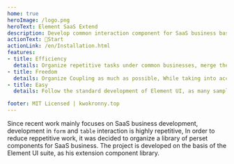```yaml
---
home: true
heroImage: /logo.png
heroText: Element SaaS Extend
description: Develop common interaction component for SaaS business base Element UI.
actionText: 🚀Start
actionLink: /en/Installation.html
features:
- title: Efficiency
  details: Organize repetitive tasks under common businesses, merge them into preset components, and complete tasks efficiently.
- title: Freedom
  details: Organize Coupling as much as possible, While taking into account high efficiency, it also gives free space to customize special scenarios under vertical business.
- title: Easy
  details: Follow the standard development of Element UI, as many sample codes and documents as possible to help you get started quickly.

footer: MIT Licensed | kwokronny.top
---
```


Since recent work mainly focuses on SaaS business development, development in `form` and `table` interaction is highly repetitive, In order to reduce reppetitive work, it was decided to organize a library of perset components for  SaaS business. The project is developed on the basis of the Element UI suite, as his extension component library.
